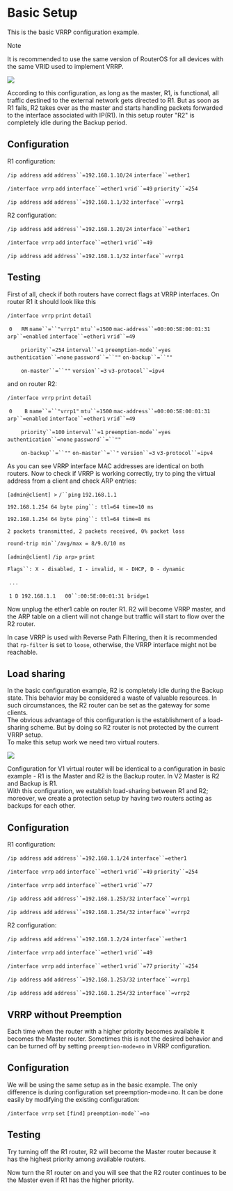 # Basic Setup

This is the basic VRRP configuration example.

Note

It is recommended to use the same version of RouterOS for all devices with the same VRID used to implement VRRP.

![](https://help.mikrotik.com/docs/download/attachments/128221211/Vrrp-simple%20%281%29.jpg?version=1&modificationDate=1659607942284&api=v2)

According to this configuration, as long as the master, R1, is functional, all traffic destined to the external network gets directed to R1. But as soon as R1 fails, R2 takes over as the master and starts handling packets forwarded to the interface associated with IP(R1). In this setup router "R2" is completely idle during the Backup period.

## Configuration

R1 configuration:

`/ip address` `add` `address``=192.168.1.10/24` `interface``=ether1`

`/interface vrrp` `add` `interface``=ether1` `vrid``=49` `priority``=254`

`/ip address` `add` `address``=192.168.1.1/32` `interface``=vrrp1`

R2 configuration:

`/ip address` `add` `address``=192.168.1.20/24` `interface``=ether1`

`/interface vrrp` `add` `interface``=ether1` `vrid``=49`

`/ip address` `add` `address``=192.168.1.1/32` `interface``=vrrp1`

## Testing

First of all, check if both routers have correct flags at VRRP interfaces. On router R1 it should look like this

`/interface vrrp` `print` `detail`

 `0   RM` `name``=``"vrrp1"` `mtu``=1500` `mac-address``=00:00:5E:00:01:31` `arp``=enabled` `interface``=ether1` `vrid``=49`

        `priority``=254` `interval``=1` `preemption-mode``=yes` `authentication``=none` `password``=``""` `on-backup``=``""`

        `on-master``=``""` `version``=3` `v3-protocol``=ipv4`

and on router R2:

`/interface vrrp` `print` `detail`

 `0    B` `name``=``"vrrp1"` `mtu``=1500` `mac-address``=00:00:5E:00:01:31` `arp``=enabled` `interface``=ether1` `vrid``=49`

        `priority``=100` `interval``=1` `preemption-mode``=yes` `authentication``=none` `password``=``""`

        `on-backup``=``""` `on-master``=``"` `version``=3` `v3-protocol``=ipv4`

As you can see VRRP interface MAC addresses are identical on both routers. Now to check if VRRP is working correctly, try to ping the virtual address from a client and check ARP entries:

`[admin@client] >` `/``ping` `192.168.1.1`

`192.168.1.254 64 byte ping``: ttl=64 time=10 ms`

`192.168.1.254 64 byte ping``: ttl=64 time=8 ms`

`2 packets transmitted, 2 packets received, 0% packet loss`

`round-trip min``/avg/max = 8/9.0/10 ms`

`[admin@client]` `/ip arp>` `print`

`Flags``: X - disabled, I - invalid, H - DHCP, D - dynamic`

 `...`

 `1 D 192.168.1.1   00``:00:5E:00:01:31 bridge1`

Now unplug the ether1 cable on router R1. R2 will become VRRP master, and the ARP table on a client will not change but traffic will start to flow over the R2 router.

In case VRRP is used with Reverse Path Filtering, then it is recommended that `rp-filter` is set to `loose`, otherwise, the VRRP interface might not be reachable.

## Load sharing

In the basic configuration example, R2 is completely idle during the Backup state. This behavior may be considered a waste of valuable resources. In such circumstances, the R2 router can be set as the gateway for some clients.  
The obvious advantage of this configuration is the establishment of a load-sharing scheme. But by doing so R2 router is not protected by the current VRRP setup.  
To make this setup work we need two virtual routers.

![](https://help.mikrotik.com/docs/download/attachments/128221211/Vrrp-load-sharing.jpg?version=1&modificationDate=1653990835746&api=v2)

Configuration for V1 virtual router will be identical to a configuration in basic example - R1 is the Master and R2 is the Backup router. In V2 Master is R2 and Backup is R1.  
With this configuration, we establish load-sharing between R1 and R2; moreover, we create a protection setup by having two routers acting as backups for each other.

## Configuration

R1 configuration:

`/ip address` `add` `address``=192.168.1.1/24` `interface``=ether1`

`/interface vrrp` `add` `interface``=ether1` `vrid``=49` `priority``=254`

`/interface vrrp` `add` `interface``=ether1` `vrid``=77`

`/ip address` `add` `address``=192.168.1.253/32` `interface``=vrrp1`

`/ip address` `add` `address``=192.168.1.254/32` `interface``=vrrp2`

R2 configuration:

`/ip address` `add` `address``=192.168.1.2/24` `interface``=ether1`

`/interface vrrp` `add` `interface``=ether1` `vrid``=49`

`/interface vrrp` `add` `interface``=ether1` `vrid``=77` `priority``=254`

`/ip address` `add` `address``=192.168.1.253/32` `interface``=vrrp1`

`/ip address` `add` `address``=192.168.1.254/32` `interface``=vrrp2`

## VRRP without Preemption

Each time when the router with a higher priority becomes available it becomes the Master router. Sometimes this is not the desired behavior and can be turned off by setting `preemption-mode=no` in VRRP configuration.

## Configuration

We will be using the same setup as in the basic example. The only difference is during configuration set preemption-mode=no. It can be done easily by modifying the existing configuration:

`/interface vrrp` `set` `[find]` `preemption-mode``=no`

## Testing

Try turning off the R1 router, R2 will become the Master router because it has the highest priority among available routers.

Now turn the R1 router on and you will see that the R2 router continues to be the Master even if R1 has the higher priority.